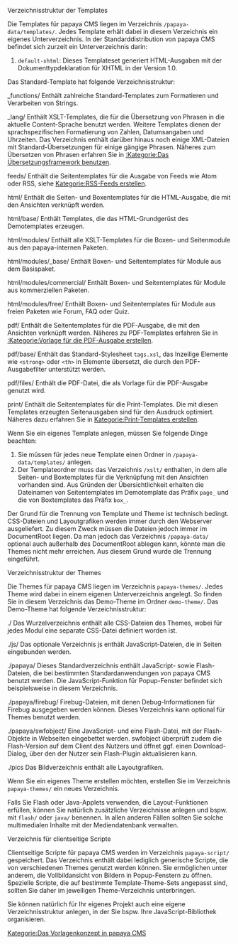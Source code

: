 
Verzeichnisstruktur der Templates

Die Templates für papaya CMS liegen im Verzeichnis `/papaya-data/templates/`. Jedes Template erhält dabei in diesem Verzeichnis ein eigenes Unterverzeichnis. In der Standarddistribution von papaya CMS befindet sich zurzeit ein Unterverzeichnis darin:

1.  `default-xhtml`: Dieses Templateset generiert HTML-Ausgaben mit der Dokumenttypdeklaration für XHTML in der Version 1.0.

Das Standard-Template hat folgende Verzeichnisstruktur:

_functions/
Enthält zahlreiche Standard-Templates zum Formatieren und Verarbeiten von Strings.

_lang/
Enthält XSLT-Templates, die für die Übersetzung von Phrasen in die aktuelle Content-Sprache benutzt werden. Weitere Templates dienen der sprachspezifischen Formatierung von Zahlen, Datumsangaben und Uhrzeiten. Das Verzeichnis enthält darüber hinaus noch einige XML-Dateien mit Standard-Übersetzungen für einige gängige Phrasen. Näheres zum Übersetzen von Phrasen erfahren Sie in [:Kategorie:Das Übersetzungsframework benutzen](export_de/Kategorie:Das_Übersetzungsframework_benutzen.md).

feeds/
Enthält die Seitentemplates für die Ausgabe von Feeds wie Atom oder RSS, siehe [Kategorie:RSS-Feeds erstellen](export_de/Kategorie:RSS-Feeds_erstellen.md).

html/
Enthält die Seiten- und Boxentemplates für die HTML-Ausgabe, die mit den Ansichten verknüpft werden.

html/base/
Enthält Templates, die das HTML-Grundgerüst des Demotemplates erzeugen.

html/modules/
Enthält alle XSLT-Templates für die Boxen- und Seitenmodule aus den papaya-internen Paketen.

html/modules/_base/
Enthält Boxen- und Seitentemplates für Module aus dem Basispaket.

html/modules/commercial/
Enthält Boxen- und Seitentemplates für Module aus kommerziellen Paketen.

html/modules/free/
Enthält Boxen- und Seitentemplates für Module aus freien Paketen wie Forum, FAQ oder Quiz.

pdf/
Enthält die Seitentemplates für die PDF-Ausgabe, die mit den Ansichten verknüpft werden. Näheres zu PDF-Templates erfahren Sie in [:Kategorie:Vorlage für die PDF-Ausgabe erstellen](export_de/Kategorie:Vorlage_für_die_PDF-Ausgabe_erstellen.md).

pdf/base/
Enthält das Standard-Stylesheet `tags.xsl`, das Inzeilige Elemente wie `<strong>` oder `<th>` in Elemente übersetzt, die durch den PDF-Ausgabefilter unterstützt werden.

pdf/files/
Enthält die PDF-Datei, die als Vorlage für die PDF-Ausgabe genutzt wird.

print/
Enthält die Seitentemplates für die Print-Templates. Die mit diesen Templates erzeugten Seitenausgaben sind für den Ausdruck optimiert. Näheres dazu erfahren Sie in [Kategorie:Print-Templates erstellen](export_de/Kategorie:Print-Templates_erstellen.md).

Wenn Sie ein eigenes Template anlegen, müssen Sie folgende Dinge beachten:

1.  Sie müssen für jedes neue Template einen Ordner in `/papaya-data/templates/` anlegen.
2.  Der Templateordner muss das Verzeichnis `/xslt/` enthalten, in dem alle Seiten- und Boxtemplates für die Verknüpfung mit den Ansichten vorhanden sind. Aus Gründen der Übersichtlichkeit erhalten die Dateinamen von Seitentemplates im Demotemplate das Präfix `page_` und die von Boxtemplates das Präfix `box_`.

Der Grund für die Trennung von Template und Theme ist technisch bedingt. CSS-Dateien und Layoutgrafiken werden immer durch den Webserver ausgeliefert. Zu diesem Zweck müssen die Dateien jedoch immer im DocumentRoot liegen. Da man jedoch das Verzeichnis `/papaya-data/` optional auch außerhalb des DocumentRoot ablegen kann, könnte man die Themes nicht mehr erreichen. Aus diesem Grund wurde die Trennung eingeführt.

Verzeichnisstruktur der Themes

Die Themes für papaya CMS liegen im Verzeichnis `papaya-themes/`. Jedes Theme wird dabei in einem eigenen Unterverzeichnis angelegt. So finden Sie in diesem Verzeichnis das Demo-Theme im Ordner `demo-theme/`. Das Demo-Theme hat folgende Verzeichnisstruktur:

./
Das Wurzelverzeichnis enthält alle CSS-Dateien des Themes, wobei für jedes Modul eine separate CSS-Datei definiert worden ist.

./js/
Das optionale Verzeichnis js enthält JavaScript-Dateien, die in Seiten eingebunden werden.

./papaya/
Dieses Standardverzeichnis enthält JavaScript- sowie Flash-Dateien, die bei bestimmten Standardanwendungen von papaya CMS benutzt werden. Die JavaScript-Funktion für Popup-Fenster befindet sich beispielsweise in diesem Verzeichnis.

./papaya/firebug/
Firebug-Dateien, mit denen Debug-Informationen für Firebug ausgegeben werden können. Dieses Verzeichnis kann optional für Themes benutzt werden.

./papaya/swfobject/
Eine JavaScript- und eine Flash-Datei, mit der Flash-Objekte in Webseiten eingebettet werden. swfobject überprüft zudem die Flash-Version auf dem Client des Nutzers und öffnet ggf. einen Download-Dialog, über den der Nutzer sein Flash-Plugin aktualisieren kann.

./pics
Das Bildverzeichnis enthält alle Layoutgrafiken.

Wenn Sie ein eigenes Theme erstellen möchten, erstellen Sie im Verzeichnis `papaya-themes/` ein neues Verzeichnis.

Falls Sie Flash oder Java-Applets verwenden, die Layout-Funktionen erfüllen, können Sie natürlich zusätzliche Verzeichnisse anlegen und bspw. mit `flash/` oder `java/` benennen. In allen anderen Fällen sollten Sie solche multimedialen Inhalte mit der Mediendatenbank verwalten.

Verzeichnis für clientseitige Scripte

Clientseitige Scripte für papaya CMS werden im Verzeichnis `papaya-script/` gespeichert. Das Verzeichnis enthält dabei lediglich generische Scripte, die von verschiedenen Themes genutzt werden können. Sie ermöglichen unter anderem, die Vollbildansicht von Bildern in Popup-Fenstern zu öffnen. Spezielle Scripte, die auf bestimmte Template-Theme-Sets angepasst sind, sollten Sie daher im jeweiligen Theme-Verzeichnis unterbringen.

Sie können natürlich für Ihr eigenes Projekt auch eine eigene Verzeichnisstruktur anlegen, in der Sie bspw. Ihre JavaScript-Bibliothek organisieren.

[Kategorie:Das Vorlagenkonzept in papaya CMS](export_de/Kategorie:Das_Vorlagenkonzept_in_papaya_CMS.md)
